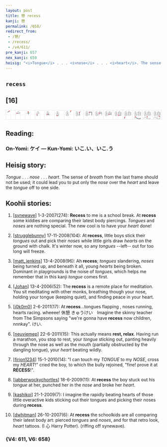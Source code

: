 ```yaml
---
layout: post
title: 憩 recess
kanji: 憩
permalink: /658/
redirect_from:
 - /憩/
 - /recess/
 - /v4/611/
pre_kanji: 657
nex_kanji: 659
heisig: "<i>Tongue</i> . . . <i>nose</i> . . . <i>heart</i>. The sense of <i>breath</i> from the last frame should not be used; it could lead you to put only the <i>nose</i> over the <i>heart</i> and leave the <i>tongue</i> off to one side."
---
```


## `recess`

## [16]

<div class="stroke"><img src="../images/E686A9.png" /></div>

## Reading:

### On-Yomi: ケイ &mdash; Kun-Yomi: いこ.い、いこ.う

## Heisig story:

<i>Tongue</i> . . . <i>nose</i> . . . <i>heart</i>. The sense of <i>breath</i> from the last frame should not be used; it could lead you to put only the <i>nose</i> over the <i>heart</i> and leave the <i>tongue</i> off to one side.

## Koohii stories:

1) [<a href="http://kanji.koohii.com/profile/synewave">synewave</a>] 1-3-2007(274): <strong>Recess</strong> to me is a school break. At<strong> recess</strong> some kiddies are comparing their latest body piercings. <em>Tongues</em> and <em>noses</em> are nothing special. The new cool is to have your <em>heart</em> done!

2) [<a href="http://kanji.koohii.com/profile/strugglebunny">strugglebunny</a>] 17-11-2008(104): At<strong> recess</strong>, little boys stick their <em>tongues</em> out and pick their <em>noses</em> while little girls draw <em>hearts</em> on the ground with chalk. It&#039;s winter now, so any <em>tongues</em> --left-- out for too long will freeze.

3) [<a href="http://kanji.koohii.com/profile/matt_jenkins">matt_jenkins</a>] 13-4-2008(96): Ah<strong> recess</strong>; <em>tongues</em> slandering, <em>noses</em> being turned up, and beneath it all, young <em>hearts</em> being broken. Dominant in playgrounds is the noise of <em>tongues</em>, which helps me remember that in this kanji <em>tongue</em> comes first.

4) [<a href="http://kanji.koohii.com/profile/Johan">Johan</a>] 13-4-2006(52): The<strong> recess</strong> is a remote place for meditation. You sit meditating with other monks, breathing though your nose, holding your tongue (keeping quiet), and finding peace in your heart.

5) [<a href="http://kanji.koohii.com/profile/j0k0m0">j0k0m0</a>] 2-6-2011(17): At<strong> recess</strong>...tongues flapping , noses running, hearts racing. wheeee! 休憩 きゅうけい　Imagine the skinny teacher from The Simpsons saying &quot;we&#039;re gonna have<strong> recess</strong> now children, nnnkay&quot;. けい.

6) [<a href="http://kanji.koohii.com/profile/neuviemep">neuviemep</a>] 22-6-2011(15): This actually means <strong>rest, relax</strong>. Having run a marathon, you stop to rest, your <em>tongue</em> sticking out, panting heavily through the nose as well as the mouth (partially obstructed by the dangling tongue), your <em>heart</em> beating wildly.

7) [<a href="http://kanji.koohii.com/profile/firion1234">firion1234</a>] 15-1-2010(14): &quot;I can touch my <em>TONGUE</em> to my <em>NOSE</em>, cross my <em>HEART</em>!&quot; cried the boy, to which the bully rejoined, &quot;fine! prove it at <strong>RECESS</strong>!&quot;.

8) [<a href="http://kanji.koohii.com/profile/jabberwockychortles">jabberwockychortles</a>] 18-6-2009(11): At<strong> recess</strong> the boy stuck out his <em>tongue</em> at her, punched her in the <em>nose</em> and broke her <em>heart</em>.

9) [<a href="http://kanji.koohii.com/profile/kashikoi">kashikoi</a>] 21-1-2009(7): I imagine the rapidly beating hearts of those little overactive kids sticking out their tongues and picking their noses during<strong> recess</strong>.

10) [<a href="http://kanji.koohii.com/profile/dwhitman">dwhitman</a>] 26-10-2007(6): At<strong> recess</strong> the schoolkids are all comparing their latest body art: pierced <em>tongues</em> and <em>noses</em>, and for that retro look, <em>heart</em> tattoos. (I 心 Harry Potter). (riffing off synewave).

### {V4: 611, V6: 658}
